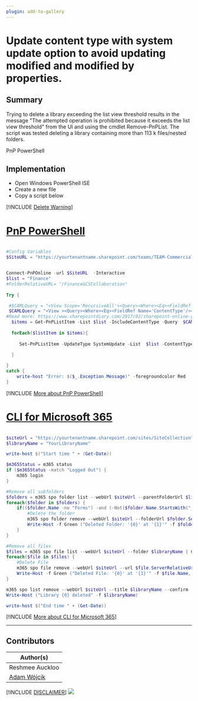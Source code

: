 ```yaml
---
plugin: add-to-gallery
---
```


# Update content type with system update option to avoid updating modified and modified by properties.  

## Summary

Trying to delete a library exceeding the list view threshold results in the message "The attempted operation is prohibited because it exceeds the list view threshold" from the UI and using the cmdlet Remove-PnPList. The script was tested deleting a library containing more than 113 k files/nested folders. 

PnP PowerShell

## Implementation

- Open Windows PowerShell ISE
- Create a new file
- Copy a script  below

[!INCLUDE [Delete Warning](../../docfx/includes/DELETE-WARN.md)]

# [PnP PowerShell](#tab/pnpps)
```powershell

#Config Variables
$SiteURL = "https://yourtenantname.sharepoint.com/teams/TEAM-CommercialServices/"


Connect-PnPOnline -url $SiteURL  -Interactive
$list = "Finance" 
#FolderRelativeURL= "/Finance&CSCollaboration"
 
Try {

 #$CAMLQuery = "<View Scope='RecursiveAll'><Query><Where><Eq><FieldRef Name='FileDirRef'/><Value Type='Text'>$FolderRelativeURL</Value></Eq></Where></Query></View>"
 $CAMLQuery = "<View ><Query><Where><Eq><FieldRef Name='ContentType'/><Value Type='Text'>Finance Email</Value></Eq></Where></Query></View>"
#Read more: https://www.sharepointdiary.com/2017/02/sharepoint-online-get-list-items-from-folder-using-powershell.html#ixzz7c7bU0GFH
  $items = Get-PnPListItem -List $list -IncludeContentType -Query  $CAMLQuery
  
  forEach($listItem in $items){ 
   
     Set-PnPListItem -UpdateType SystemUpdate -List  $list -ContentType "Finance Email" -Identity $listItem
  
  }

}
catch {
    write-host "Error: $($_.Exception.Message)" -foregroundcolor Red
}

```
[!INCLUDE [More about PnP PowerShell](../../docfx/includes/MORE-PNPPS.md)]


# [CLI for Microsoft 365](#tab/cli-m365-ps)
```powershell

$siteUrl = "https://yourtenantname.sharepoint.com/sites/SiteCollection"
$libraryName = "YourLibraryName"

write-host $("Start time " + (Get-Date))

$m365Status = m365 status
if ($m365Status -match "Logged Out") {
    m365 login
}

#Remove all subfolders
$folders = m365 spo folder list --webUrl $siteUrl --parentFolderUrl $libraryName | ConvertFrom-Json
foreach($folder in $folders) {
    if(($folder.Name -ne "Forms") -and (-Not($folder.Name.StartsWith("_")))) {
        #Delete the folder
        m365 spo folder remove --webUrl $siteUrl --folderUrl $folder.ServerRelativeUrl --confirm
        Write-Host -f Green ("Deleted Folder: '{0}' at '{1}'" -f $folder.Name, $folder.ServerRelativeUrl)
    }
}

#Remove all files
$files = m365 spo file list --webUrl $siteUrl --folder $libraryName | ConvertFrom-Json
foreach($file in $files) {
    #Delete File
    m365 spo file remove --webUrl $siteUrl --url $file.ServerRelativeUrl --confirm
    Write-Host -f Green ("Deleted File: '{0}' at '{1}'" -f $file.Name, $file.ServerRelativeUrl)     
}

m365 spo list remove --webUrl $siteUrl --title $libraryName --confirm
Write-Host ("Library {0} deleted" -f $libraryName)

write-host $("End time " + (Get-Date))

```
[!INCLUDE [More about CLI for Microsoft 365](../../docfx/includes/MORE-CLIM365.md)]

***

## Contributors

| Author(s) |
|-----------|
| Reshmee Auckloo |
| [Adam Wójcik](https://github.com/Adam-it)|

[!INCLUDE [DISCLAIMER](../../docfx/includes/DISCLAIMER.md)]
<img src="https://pnptelemetry.azurewebsites.net/script-samples/scripts/spo-remove-large-library" aria-hidden="true" />

